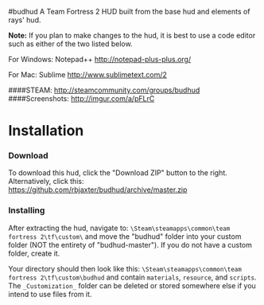 #budhud
A Team Fortress 2 HUD built from the base hud and elements of rays' hud.

**Note:** If you plan to make changes to the hud, it is best to use a code editor such as either of the two listed below.

For Windows: Notepad++
http://notepad-plus-plus.org/

For Mac: Sublime
http://www.sublimetext.com/2

####STEAM: http://steamcommunity.com/groups/budhud
####Screenshots: http://imgur.com/a/pFLrC

Installation
============
### Download
To download this hud, click the "Download ZIP" button to the right. Alternatively, click this:
https://github.com/rbjaxter/budhud/archive/master.zip

### Installing
After extracting the hud, navigate to: `\Steam\steamapps\common\team fortress 2\tf\custom\` and move the "budhud" folder into your custom folder (NOT the entirety of "budhud-master"). If you do not have a custom folder, create it.

Your directory should then look like this: `\Steam\steamapps\common\team fortress 2\tf\custom\budhud` and contain `materials`, `resource`, and `scripts`. The `_Customization_` folder can be deleted or stored somewhere else if you intend to use files from it.
